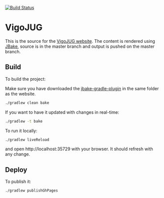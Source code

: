 [![Build Status](https://travis-ci.org/vigojug/vigojug.github.io.svg?branch=source)](https://travis-ci.org/vigojug/vigojug.github.io)

# VigoJUG

This is the source for the [VigoJUG website](http://www.vigojug.org). The content is rendered using [JBake](http://jbake.org/), source is in the master branch and output is pushed on the master branch.

## Build

To build the project:

Make sure you have downloaded the [jbake-gradle-plugin](https://github.com/jbake-org/jbake-gradle-plugin) in the same folder as the website.

```sh
./gradlew clean bake
```

If you want to have it updated with changes in real-time:

```sh
./gradlew -t bake
```

To run it locally:

```sh
./gradlew liveReload 
```

and open http://localhost:35729 with your browser. It should refresh with any change.

## Deploy

To publish it:

```sh
./gradlew publishGhPages
```
